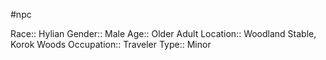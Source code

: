 #npc 

Race:: Hylian
Gender:: Male
Age:: Older Adult
Location:: Woodland Stable, Korok Woods
Occupation:: Traveler
Type:: Minor
